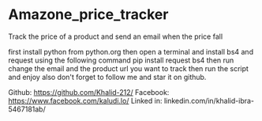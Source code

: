 # Amazone_price_tracker
Track the price of a product and send an email when the price fall

first install python from python.org
then open a terminal and install bs4 and request using the following command
pip install request bs4
then run change the email and the product url you want to track then run the script and enjoy
also don't forget to follow me and star it on github.

Github:  https://github.com/Khalid-212/
Facebook: https://www.facebook.com/kaludi.lo/
Linked in: linkedin.com/in/khalid-ibra-5467181ab/

